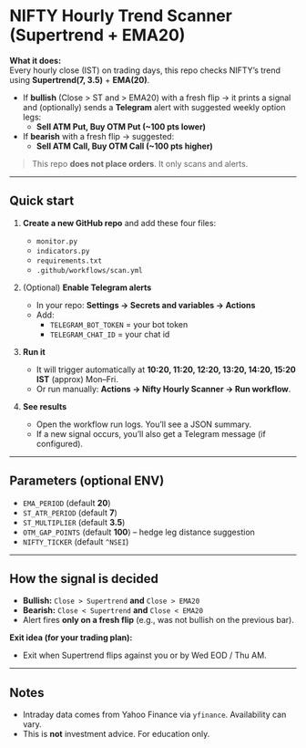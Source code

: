 # NIFTY Hourly Trend Scanner (Supertrend + EMA20)

**What it does:**  
Every hourly close (IST) on trading days, this repo checks NIFTY’s trend using **Supertrend(7, 3.5)** + **EMA(20)**.  
- If **bullish** (Close > ST and > EMA20) with a fresh flip → it prints a signal and (optionally) sends a **Telegram** alert with suggested weekly option legs:
  - **Sell ATM Put, Buy OTM Put (~100 pts lower)**  
- If **bearish** with a fresh flip → suggested:
  - **Sell ATM Call, Buy OTM Call (~100 pts higher)**

> This repo **does not place orders**. It only scans and alerts.

---

## Quick start

1. **Create a new GitHub repo** and add these four files:
   - `monitor.py`  
   - `indicators.py`  
   - `requirements.txt`  
   - `.github/workflows/scan.yml`

2. (Optional) **Enable Telegram alerts**  
   - In your repo: **Settings → Secrets and variables → Actions**  
   - Add:  
     - `TELEGRAM_BOT_TOKEN` = your bot token  
     - `TELEGRAM_CHAT_ID`   = your chat id  

3. **Run it**  
   - It will trigger automatically at **10:20, 11:20, 12:20, 13:20, 14:20, 15:20 IST** (approx) Mon–Fri.  
   - Or run manually: **Actions → Nifty Hourly Scanner → Run workflow**.

4. **See results**  
   - Open the workflow run logs. You’ll see a JSON summary.  
   - If a new signal occurs, you’ll also get a Telegram message (if configured).

---

## Parameters (optional ENV)

- `EMA_PERIOD` (default **20**)  
- `ST_ATR_PERIOD` (default **7**)  
- `ST_MULTIPLIER` (default **3.5**)  
- `OTM_GAP_POINTS` (default **100**) – hedge leg distance suggestion  
- `NIFTY_TICKER` (default `^NSEI`)

---

## How the signal is decided

- **Bullish:** `Close > Supertrend` **and** `Close > EMA20`  
- **Bearish:** `Close < Supertrend` **and** `Close < EMA20`  
- Alert fires **only on a fresh flip** (e.g., was not bullish on the previous bar).

**Exit idea (for your trading plan):**  
- Exit when Supertrend flips against you or by Wed EOD / Thu AM.

---

## Notes
- Intraday data comes from Yahoo Finance via `yfinance`. Availability can vary.
- This is **not** investment advice. For education only.
